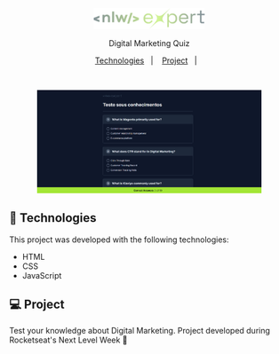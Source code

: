 <p align="center">
  <img alt="Logo NLW Expert - Rocketseat" src="/github/logo.png" width="200px" />
</p>

<p align="center">
Digital Marketing Quiz
</p>

<p align="center">
  <a href="#-Technologies">Technologies</a>&nbsp;&nbsp;&nbsp;|&nbsp;&nbsp;&nbsp;
  <a href="#-Project">Project</a>&nbsp;&nbsp;&nbsp;|&nbsp;&nbsp;&nbsp;
</p>

<br>

<p align="center">
  <img alt="Preview do projeto desenvolvido." src="/github/preview.png" width="80%">
</p>

## 🚀 Technologies

This project was developed with the following technologies:

- HTML
- CSS
- JavaScript


## 💻 Project

Test your knowledge about Digital Marketing.
Project developed during Rocketseat's Next Level Week 💜
